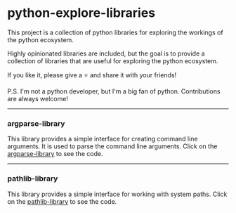 # python-explore-libraries

This project is a collection of python libraries for exploring the workings of the python ecosystem.

Highly opinionated libraries are included, but the goal is to provide a collection of libraries that are useful for exploring the python ecosystem.

If you like it, please give a :star: and share it with your friends!

P.S. I'm not a python developer, but I'm a big fan of python. Contributions are always welcome!

----

### argparse-library

This library provides a simple interface for creating command line arguments. It is used to parse the command line arguments.
Click on the [argparse-library](https://github.com/rahulmlokurte/python-explore-libraries/tree/main/argparse-library) to see the code.

---

### pathlib-library

This library provides a simple interface for working with system paths. Click on the [pathlib-library](https://github.com/rahulmlokurte/python-explore-libraries/tree/main/pathlib-library) to see the code.
